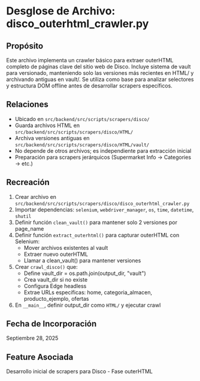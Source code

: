# Desglose de Archivo: disco_outerhtml_crawler.py

## Propósito
Este archivo implementa un crawler básico para extraer outerHTML completo de páginas clave del sitio web de Disco. Incluye sistema de vault para versionado, manteniendo solo las versiones más recientes en HTML/ y archivando antiguas en vault/. Se utiliza como base para analizar selectores y estructura DOM offline antes de desarrollar scrapers específicos.

## Relaciones
- Ubicado en `src/backend/src/scripts/scrapers/disco/`
- Guarda archivos HTML en `src/backend/src/scripts/scrapers/disco/HTML/`
- Archiva versiones antiguas en `src/backend/src/scripts/scrapers/disco/HTML/vault/`
- No depende de otros archivos; es independiente para extracción inicial
- Preparación para scrapers jerárquicos (Supermarket Info → Categories → etc.)

## Recreación
1. Crear archivo en `src/backend/src/scripts/scrapers/disco/disco_outerhtml_crawler.py`
2. Importar dependencias: `selenium`, `webdriver_manager`, `os`, `time`, `datetime`, `shutil`
3. Definir función `clean_vault()` para mantener solo 2 versiones por page_name
4. Definir función `extract_outerhtml()` para capturar outerHTML con Selenium:
   - Mover archivos existentes al vault
   - Extraer nuevo outerHTML
   - Llamar a clean_vault() para mantener versiones
5. Crear `crawl_disco()` que:
   - Define vault_dir = os.path.join(output_dir, "vault")
   - Crea vault_dir si no existe
   - Configura Edge headless
   - Extrae URLs específicas: home, categoria_almacen, producto_ejemplo, ofertas
6. En `__main__`, definir output_dir como `HTML/` y ejecutar crawl

## Fecha de Incorporación
Septiembre 28, 2025

## Feature Asociada
Desarrollo inicial de scrapers para Disco - Fase outerHTML
